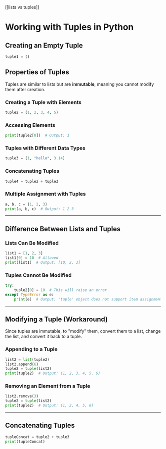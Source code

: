 [[lists vs tuples]]

# Working with Tuples in Python

## Creating an Empty Tuple

```python
tuple1 = ()
```

## Properties of Tuples

Tuples are similar to lists but are **immutable**, meaning you cannot modify them after creation.

### Creating a Tuple with Elements

```python
tuple2 = (1, 2, 3, 4, 5)
```

### Accessing Elements

```python
print(tuple2[0])  # Output: 1
```

### Tuples with Different Data Types

```python
tuple3 = (1, "hello", 3.14)
```

### Concatenating Tuples

```python
tuple4 = tuple2 + tuple3
```

### Multiple Assignment with Tuples

```python
a, b, c = (1, 2, 3)
print(a, b, c)  # Output: 1 2 3
```

---

## Difference Between Lists and Tuples

### Lists Can Be Modified

```python
list1 = [1, 2, 3]
list1[0] = 10  # Allowed
print(list1)  # Output: [10, 2, 3]
```

### Tuples Cannot Be Modified

```python
try:
    tuple2[0] = 10  # This will raise an error
except TypeError as e:
    print(e)  # Output: 'tuple' object does not support item assignment
```

---

## Modifying a Tuple (Workaround)

Since tuples are immutable, to "modify" them, convert them to a list, change the list, and convert it back to a tuple.

### Appending to a Tuple

```python
list2 = list(tuple2)
list2.append(6)
tuple2 = tuple(list2)
print(tuple2)  # Output: (1, 2, 3, 4, 5, 6)
```

### Removing an Element from a Tuple

```python
list2.remove(3)
tuple2 = tuple(list2)
print(tuple2)  # Output: (1, 2, 4, 5, 6)
```

---

## Concatenating Tuples

```python
tupleConcat = tuple2 + tuple3
print(tupleConcat)
```



